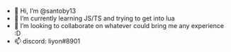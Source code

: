 - 👋 Hi, I’m @santoby13 
- 🌱 I’m currently learning JS/TS and trying to get into lua
- 💞️ I’m looking to collaborate on whatever could bring me any experience :D
- 📫 discord: liyon#8901

<!---
santoby13/santoby13 is a ✨ special ✨ repository because its `README.md` (this file) appears on your GitHub profile.
You can click the Preview link to take a look at your changes.
--->

